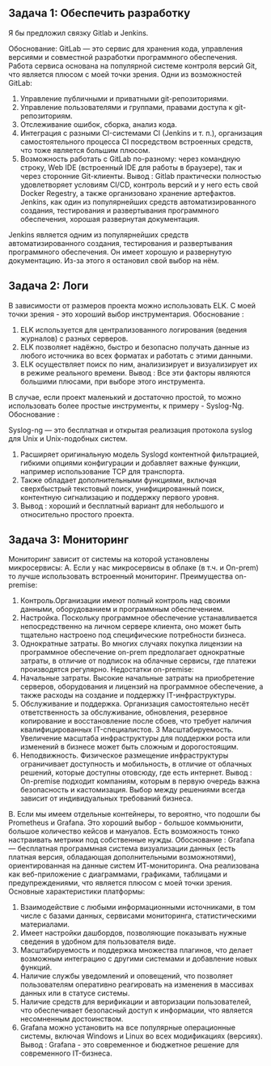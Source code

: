 ## Задача 1: Обеспечить разработку

Я бы предложил связку Gitlab и Jenkins.

Обоснование:
GitLab — это сервис для хранения кода, управления версиями и совместной разработки программного обеспечения. Работа сервиса основана на популярной системе контроля версий Git, что является плюсом с моей точки зрения.
Одни из возможностей GitLab:
1. Управление публичными и приватными git-репозиториями.
2. Управление пользователями и группами, правами доступа к git-репозиториям.
3. Отслеживание ошибок, сборка, анализ кода.
4. Интеграция с разными CI-системами CI (Jenkins и т. п.), организация самостоятельного процесса CI посредством встроенных средств, что тоже является большим плюсом.
5. Возможность работать с GitLab  по-разному: через командную строку, Web IDE (встроенный IDE для работы в браузере), так и через сторонние Git-клиенты.
Вывод : Gitlab практически полностью удовлетворяет условиям CI/CD, контроль версий и у него есть свой Docker Regestry, а также организовано  хранение артефактов. Jenkins,  как один из популярнейших средств автоматизированного создания, тестирования и развертывания программного обеспечения, хорошая развернутая документация.

Jenkins является одним из популярнейших средств автоматизированного создания, тестирования и развертывания программного обеспечения. Он имеет хорошую и  развернутую документацию. Из-за этого я остановил свой выбор на нём.

## Задача 2: Логи

В зависимости от размеров проекта можно использовать ELK. С моей точки зрения - это хороший выбор инструментария.
Обоснование :
1. ELK используется для централизованного логирования (ведения журналов) с разных серверов.
2. ELK позволяет надёжно, быстро  и безопасно получать данные из любого источника во всех форматах и работать с этими данными.
3. ELK осуществляет поиск по ним, анализизирует и визуализирует их в режиме реального времени.
Вывод : Все эти факторы являются большими плюсами, при выборе этого инструмента. 

В случае, если проект маленький и достаточно простой, то можно использовать более простые инструменты, к примеру - Syslog-Ng.
Обоснование :

Syslog-ng — это бесплатная и открытая реализация протокола syslog для Unix и Unix-подобных систем.
1. Расширяет оригинальную модель Syslogd контентной фильтрацией, гибкими опциями конфигурации и добавляет важные функции, например использование TCP для транспорта. 
2. Также обладает дополнительными функциями, включая сверхбыстрый текстовый поиск, унифицированный поиск, контентную сигнализацию и поддержку первого уровня.
3. Вывод : хороший и бесплатный вариант для небольшого и относительно простого проекта. 

## Задача 3: Мониторинг

Мониторинг зависит от системы на которой установлены микросервисы: 
A. Если у нас микросервисы в облаке (в т.ч. и On-prem) то лучше использовать встроенный мониторинг.
Преимущества on-premise:
1. Контроль.Организации имеют полный контроль над своими данными, оборудованием и программным обеспечением. 
2. Настройка. Поскольку программное обеспечение устанавливается непосредственно на личном сервере клиента, оно может быть тщательно настроено под специфические потребности бизнеса. 
3. Однократные затраты. Во многих случаях покупка лицензии на программное обеспечение on-prem предполагает однократные затраты, в отличие от подписок на облачные сервисы, где платежи производятся регулярно. 
Недостатки on-premise:
1. Начальные затраты. Высокие начальные затраты на приобретение серверов, оборудования и лицензий на программное обеспечение, а также расходы на создание и поддержку IT-инфраструктуры. 
2. Обслуживание и поддержка. Организация самостоятельно несёт ответственность за обслуживание, обновления, резервное копирование и восстановление после сбоев, что требует наличия квалифицированных IT-специалистов. 3
Масштабируемость. Увеличение масштаба инфраструктуры для поддержки роста или изменений в бизнесе может быть сложным и дорогостоящим. 
3. Неподвижность. Физическое размещение инфраструктуры ограничивает доступность и мобильность, в отличие от облачных решений, которые доступны отовсюду, где есть интернет. 
Вывод :
On-premise подходит компаниям, которым в первую очередь важна безопасность и кастомизация. Выбор между решениями всегда зависит от индивидуальных требований бизнеса.

B. Если мы имеем отдельные контейнеры, то вероятно, что подошли бы Prometheus и Grafana. Это хороший выбор - большое коммьюнити, большое количество кейсов и мануалов. Есть возможность тонко настраивать метрики под собственные нужды.
Обоснование :
Grafana — бесплатная программная система визуализации данных (есть платная версия, обладающая дополнительными возможнотями), ориентированная на данные систем ИТ-мониторинга. Она реализована как веб-приложение  с диаграммами, графиками, таблицами и предупреждениями, что является плюсом с моей точки зрения.
Основные характеристики платформы:
1. Взаимодействие с любыми информационными источниками, в том числе с базами данных, сервисами мониторинга, статистическими материалами.
2. Имеет настройки дашбордов, позволяющие показывать нужные сведения в удобном для пользователя виде. 
3. Масштабируемость и поддержка множества плагинов, что делает возможным интеграцию с другими системами и добавление новых функций.
4. Наличие службы уведомлений и оповещений, что позволяет пользователям оперативно реагировать на изменения в массивах данных или в статусе системы. 
5. Наличие средств для верификации и авторизации пользователей, что обеспечивает безопасный доступ к информации, что является несомненным достоинством.
6. Grafana можно установить на все популярные операционные системы, включая Windows и Linux во всех модификациях (версиях).
Вывод : Grafana - это современное и бюджетное  решение для современного IT-бизнеса. 

